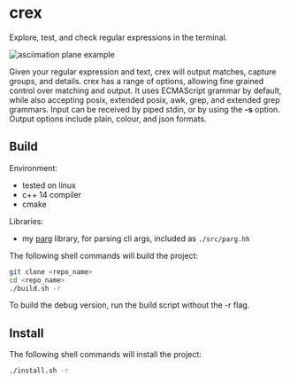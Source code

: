 # crex
Explore, test, and check regular expressions in the terminal.

![asciimation plane example](https://raw.githubusercontent.com/octobanana/crex/master/assets/crex.png)

Given your regular expression and text, crex will output matches, capture groups, and details.
crex has a range of options, allowing fine grained control over matching and output.
It uses ECMAScript grammar by default, while also accepting posix, extended posix, awk, grep, and extended grep grammars.
Input can be received by piped stdin, or by using the __-s__ option.
Output options include plain, colour, and json formats.

## Build
Environment:
* tested on linux
* c++ 14 compiler
* cmake

Libraries:
* my [parg](https://github.com/octobanana/parg) library, for parsing cli args, included as `./src/parg.hh`

The following shell commands will build the project:
```bash
git clone <repo_name>
cd <repo_name>
./build.sh -r
```
To build the debug version, run the build script without the -r flag.

## Install
The following shell commands will install the project:
```bash
./install.sh -r
```
